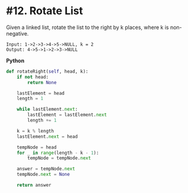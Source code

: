 # #12. Rotate List

Given a linked list, rotate the list to the right by k places, where k is non-negative.

```
Input: 1->2->3->4->5->NULL, k = 2
Output: 4->5->1->2->3->NULL
```

**Python**
```python
def rotateRight(self, head, k):
    if not head:
        return None

    lastElement = head
    length = 1

    while lastElement.next:
        lastElement = lastElement.next
        length += 1

    k = k % length
    lastElement.next = head 

    tempNode = head
    for _ in range(length - k - 1):
        tempNode = tempNode.next

    answer = tempNode.next
    tempNode.next = None

    return answer
```
